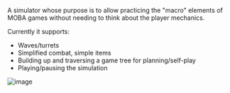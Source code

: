 A simulator whose purpose is to allow practicing the "macro" elements of MOBA games without needing to think about the player mechanics.

Currently it supports:
   - Waves/turrets
   - Simplified combat, simple items
   - Building up and traversing a game tree for planning/self-play
   - Playing/pausing the simulation


![image](https://github.com/user-attachments/assets/8d47c090-7c48-4cb4-adb1-fb0e9e26a3a3)

